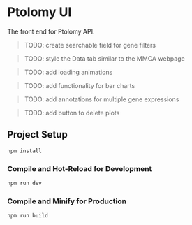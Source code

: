 # Ptolomy UI

The front end for Ptolomy API.

> TODO: create searchable field for gene filters

> TODO: style the Data tab similar to the MMCA webpage

> TODO: add loading animations

> TODO: add functionality for bar charts

> TODO: add annotations for multiple gene expressions

> TODO: add button to delete plots

## Project Setup

```sh
npm install
```

### Compile and Hot-Reload for Development

```sh
npm run dev
```

### Compile and Minify for Production

```sh
npm run build
```

 
